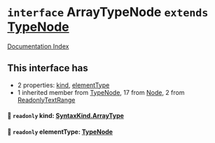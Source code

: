 # `interface` ArrayTypeNode `extends` [TypeNode](../interface.TypeNode/README.md)

[Documentation Index](../README.md)

## This interface has

- 2 properties:
[kind](#-readonly-kind-syntaxkindarraytype),
[elementType](#-readonly-elementtype-typenode)
- 1 inherited member from [TypeNode](../interface.TypeNode/README.md), 17 from [Node](../interface.Node/README.md), 2 from [ReadonlyTextRange](../interface.ReadonlyTextRange/README.md)


#### 📄 `readonly` kind: [SyntaxKind.ArrayType](../enum.SyntaxKind/README.md#arraytype--188)



#### 📄 `readonly` elementType: [TypeNode](../interface.TypeNode/README.md)



